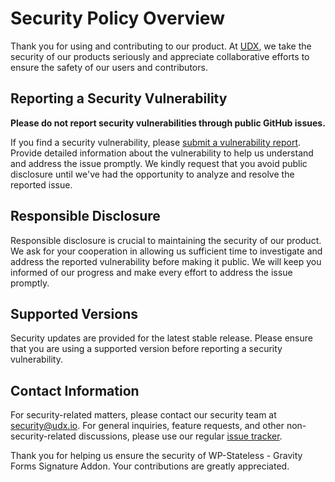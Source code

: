 # Security Policy Overview

Thank you for using and contributing to our product. At [UDX](https://udx.io), we take the security of our products seriously and appreciate collaborative efforts to ensure the safety of our users and contributors.

## Reporting a Security Vulnerability

**Please do not report security vulnerabilities through public GitHub issues.**

If you find a security vulnerability, please [submit a vulnerability report](https://github.com/udx/wp-stateless-gravity-forms-signature-addon/security/advisories/new). Provide detailed information about the vulnerability to help us understand and address the issue promptly. We kindly request that you avoid public disclosure until we've had the opportunity to analyze and resolve the reported issue.

## Responsible Disclosure

Responsible disclosure is crucial to maintaining the security of our product. We ask for your cooperation in allowing us sufficient time to investigate and address the reported vulnerability before making it public. We will keep you informed of our progress and make every effort to address the issue promptly.

## Supported Versions

Security updates are provided for the latest stable release. Please ensure that you are using a supported version before reporting a security vulnerability.

## Contact Information

For security-related matters, please contact our security team at [security@udx.io](mailto:security@udx.io). For general inquiries, feature requests, and other non-security-related discussions, please use our regular [issue tracker](https://github.com/udx/wp-stateless-gravity-forms-signature-addon/issues).

Thank you for helping us ensure the security of WP-Stateless - Gravity Forms Signature Addon. Your contributions are greatly appreciated.
